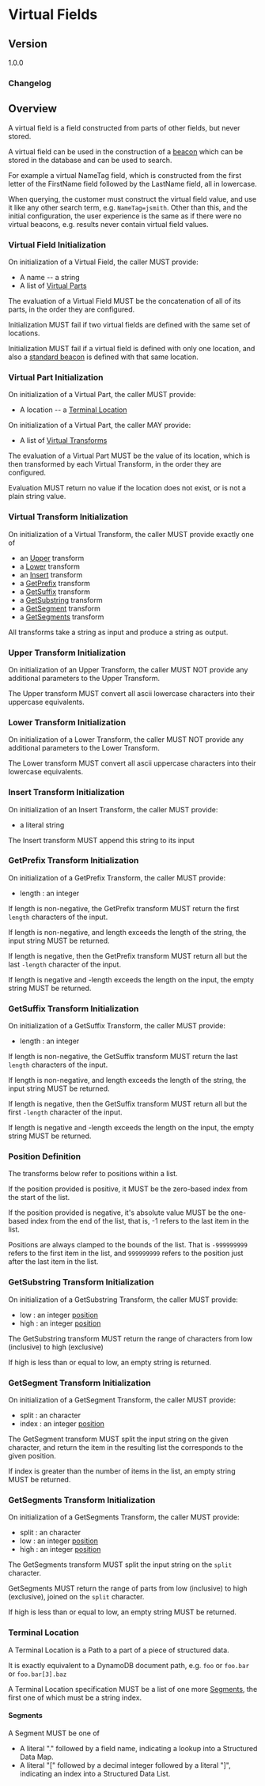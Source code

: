 [//]: # "Copyright Amazon.com Inc. or its affiliates. All Rights Reserved."
[//]: # "SPDX-License-Identifier: CC-BY-SA-4.0"

# Virtual Fields

## Version

1.0.0

### Changelog

## Overview

A virtual field is a field constructed from parts of other fields, but never stored.

A virtual field can be used in the construction of a [beacon](beacons.md)
which can be stored in the database and can be used to search.

For example a virtual NameTag field, which is constructed from the first letter of the FirstName
field followed by the LastName field, all in lowercase.

When querying, the customer must construct the virtual field value, and use it like
any other search term, e.g. `NameTag=jsmith`. Other than this, and the initial configuration,
the user experience is the same as if there were no virtual beacons, e.g. results never
contain virtual field values.

### Virtual Field Initialization

On initialization of a Virtual Field, the caller MUST provide:

- A name -- a string
- A list of [Virtual Parts](#virtual-part-initialization)

The evaluation of a Virtual Field MUST be the concatenation of all of its parts,
in the order they are configured.

Initialization MUST fail if two virtual fields are defined with the same set of locations.

Initialization MUST fail if a virtual field is defined with only one location,
and also a [standard beacon](beacons.md#standard-beacon) is defined with that same location.

### Virtual Part Initialization

On initialization of a Virtual Part, the caller MUST provide:

- A location -- a [Terminal Location](#terminal-location)

On initialization of a Virtual Part, the caller MAY provide:

- A list of [Virtual Transforms](#virtual-transform-initialization)

The evaluation of a Virtual Part MUST be the value of its location,
which is then transformed by each Virtual Transform,
in the order they are configured.

Evaluation MUST return no value if the location does not exist,
or is not a plain string value.

### Virtual Transform Initialization

On initialization of a Virtual Transform, the caller MUST provide exactly one of

- an [Upper](#upper-transform-initialization) transform
- a [Lower](#lower-transform-initialization) transform
- an [Insert](#insert-transform-initialization) transform
- a [GetPrefix](#getprefix-transform-initialization) transform
- a [GetSuffix](#getsuffix-transform-initialization) transform
- a [GetSubstring](#getsubstring-transform-initialization) transform
- a [GetSegment](#getsegment-transform-initialization) transform
- a [GetSegments](#getsegments-transform-initialization) transform

All transforms take a string as input and produce a string as output.

### Upper Transform Initialization

On initialization of an Upper Transform, the caller MUST NOT provide any
additional parameters to the Upper Transform.

The Upper transform MUST convert all ascii lowercase characters into their uppercase equivalents.

### Lower Transform Initialization

On initialization of a Lower Transform, the caller MUST NOT provide any
additional parameters to the Lower Transform.

The Lower transform MUST convert all ascii uppercase characters into their lowercase equivalents.

### Insert Transform Initialization

On initialization of an Insert Transform, the caller MUST provide:

- a literal string

The Insert transform MUST append this string to its input

### GetPrefix Transform Initialization

On initialization of a GetPrefix Transform, the caller MUST provide:

- length : an integer

If length is non-negative, the GetPrefix transform MUST return the first `length` characters of the input.

If length is non-negative, and length exceeds the length of the string, the input string MUST be returned.

If length is negative, then the GetPrefix transform MUST return
all but the last `-length` character of the input.

If length is negative and -length exceeds the length on the input,
the empty string MUST be returned.

### GetSuffix Transform Initialization

On initialization of a GetSuffix Transform, the caller MUST provide:

- length : an integer

If length is non-negative, the GetSuffix transform MUST return the last `length` characters of the input.

If length is non-negative, and length exceeds the length of the string, the input string MUST be returned.

If length is negative, then the GetSuffix transform MUST return
all but the first `-length` character of the input.

If length is negative and -length exceeds the length on the input,
the empty string MUST be returned.

### Position Definition

The transforms below refer to positions within a list.

If the position provided is positive, it MUST be the zero-based index from the start of the list.

If the position provided is negative, it's absolute value MUST be the
one-based index from the end of the list, that is, -1 refers to the last item in the list.

Positions are always clamped to the bounds of the list. That is `-999999999` refers to the first item in the list, and `999999999` refers to the position just after the last item in the list.

### GetSubstring Transform Initialization

On initialization of a GetSubstring Transform, the caller MUST provide:

- low : an integer [position](#position-definition)
- high : an integer [position](#position-definition)

The GetSubstring transform MUST return the range of characters
from low (inclusive) to high (exclusive)

If high is less than or equal to low, an empty string is returned.

### GetSegment Transform Initialization

On initialization of a GetSegment Transform, the caller MUST provide:

- split : an character
- index : an integer [position](#position-definition)

The GetSegment transform MUST split the input string on the given character,
and return the item in the resulting list the corresponds to the given position.

If index is greater than the number of items in the list, an empty string MUST be returned.

### GetSegments Transform Initialization

On initialization of a GetSegments Transform, the caller MUST provide:

- split : an character
- low : an integer [position](#position-definition)
- high : an integer [position](#position-definition)

The GetSegments transform MUST split the input string on the `split` character.

GetSegments MUST return the range of parts from low (inclusive) to high (exclusive),
joined on the `split` character.

If high is less than or equal to low, an empty string MUST be returned.

### Terminal Location

A Terminal Location is a Path to a part of a piece of structured data.

It is exactly equivalent to a DynamoDB document path, e.g. `foo` or `foo.bar` or `foo.bar[3].baz`

A Terminal Location specification MUST be a list of one more [Segments](#segments),
the first one of which must be a string index.

#### Segments

A Segment MUST be one of

- A literal "." followed by a field name, indicating a lookup into a Structured Data Map.
- A literal "[" followed by a decimal integer followed by a literal "]",
  indicating an index into a Structured Data List.
